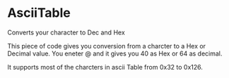 # AsciiTable
Converts your character to Dec and Hex

This piece of code gives you conversion from a charcter to a Hex or Decimal value.
You eneter @ and it gives you 40 as Hex or 64 as decimal.

It supports most of the charcters in ascii Table from 0x32 to 0x126.
